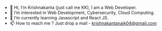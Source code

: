 - 👋 Hi, I’m Krishnakanta (just call me KK), I am a Web Developer.
- 👀 I’m interested in Web Development, Cybersecurity, Cloud Computing.
- 🌱 I’m currently learning Javascript and React JS.
- 📫 How to reach me ? Just drop a mail - krishnakantanaik04@gmail.com

<!---
krishnakanta04/krishnakanta04 is a ✨ special ✨ repository because its `README.md` (this file) appears on your GitHub profile.
You can click the Preview link to take a look at your changes.
--->
